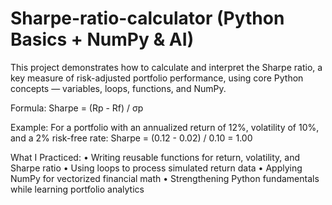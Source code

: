 # Sharpe-ratio-calculator (Python Basics + NumPy & AI)

This project demonstrates how to calculate and interpret the Sharpe ratio, a key measure of risk-adjusted portfolio performance, using core Python concepts — variables, loops, functions, and NumPy.

Formula:
Sharpe = (Rp - Rf) / σp

Example:
For a portfolio with an annualized return of 12%, volatility of 10%, and a 2% risk-free rate:
Sharpe = (0.12 - 0.02) / 0.10 = 1.00

What I Practiced:
• Writing reusable functions for return, volatility, and Sharpe ratio
• Using loops to process simulated return data
• Applying NumPy for vectorized financial math
• Strengthening Python fundamentals while learning portfolio analytics
